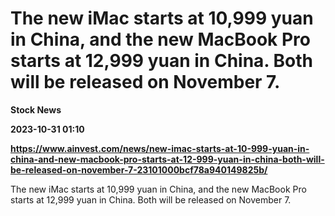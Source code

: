 # The new iMac starts at 10,999 yuan in China, and the new MacBook Pro starts at 12,999 yuan in China. Both will be released on November 7.
**Stock News**

**2023-10-31 01:10**

**https://www.ainvest.com/news/new-imac-starts-at-10-999-yuan-in-china-and-new-macbook-pro-starts-at-12-999-yuan-in-china-both-will-be-released-on-november-7-23101000bcf78a940149825b/**

The new iMac starts at 10,999 yuan in China, and the new MacBook Pro starts at 12,999 yuan in China. Both will be released on November 7.